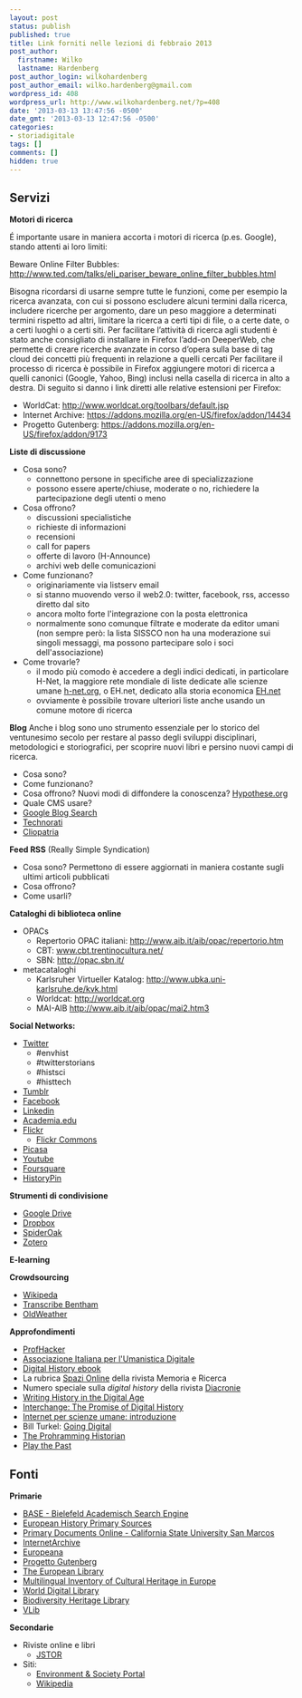 ```yaml
---
layout: post
status: publish
published: true
title: Link forniti nelle lezioni di febbraio 2013
post_author:
  firstname: Wilko
  lastname: Hardenberg
post_author_login: wilkohardenberg
post_author_email: wilko.hardenberg@gmail.com
wordpress_id: 408
wordpress_url: http://www.wilkohardenberg.net/?p=408
date: '2013-03-13 13:47:56 -0500'
date_gmt: '2013-03-13 12:47:56 -0500'
categories:
- storiadigitale
tags: []
comments: []
hidden: true
---
```

<h2 >Servizi</h2 >
<p ><strong >Motori di ricerca</strong ></p >
<p >&Eacute; importante usare in maniera accorta i motori di ricerca (p.es. Google), stando attenti ai loro limiti:</p >
<p >Beware Online Filter Bubbles: <a href="http://www.ted.com/talks/eli_pariser_beware_online_filter_bubbles.html" >http://www.ted.com/talks/eli_pariser_beware_online_filter_bubbles.html</a ></p >
<p >Bisogna ricordarsi di usarne sempre tutte le funzioni, come per esempio la ricerca avanzata, con cui si possono escludere alcuni termini dalla ricerca, includere ricerche per argomento, dare un peso maggiore a determinati termini rispetto ad altri, limitare la ricerca a certi tipi di file, o a certe date, o a certi luoghi o a certi siti. Per facilitare l&rsquo;attivit&agrave; di ricerca agli studenti &egrave; stato anche consigliato di installare in Firefox l&rsquo;add-on DeeperWeb, che permette di creare ricerche avanzate in corso d&rsquo;opera sulla base di tag cloud dei concetti pi&ugrave; frequenti in relazione a quelli cercati Per facilitare il processo di ricerca &egrave; possibile in Firefox aggiungere motori di ricerca a quelli canonici (Google, Yahoo, Bing) inclusi nella casella di ricerca in alto a destra. Di seguito si danno i link diretti alle relative estensioni per Firefox:</p >
<ul >
<li >WorldCat: <a href="http://www.worldcat.org/toolbars/default.jsp" >http://www.worldcat.org/toolbars/default.jsp</a ></li >
<li >Internet Archive: <a href="https://addons.mozilla.org/en-US/firefox/addon/14434" >https://addons.mozilla.org/en-US/firefox/addon/14434</a ></li >
<li >Progetto Gutenberg: <a href="https://addons.mozilla.org/en-US/firefox/addon/9173" >https://addons.mozilla.org/en-US/firefox/addon/9173</a ></li ></ul >
<p ><strong >Liste di discussione</strong ></p >
<ul >
<li >Cosa sono?
<ul >
<li >connettono persone in specifiche aree di specializzazione</li >
<li >possono essere aperte/chiuse, moderate o no, richiedere la partecipazione degli utenti o meno</li ></ul ></li >
<li >Cosa offrono?
<ul >
<li >discussioni specialistiche</li >
<li >richieste di informazioni</li >
<li >recensioni</li >
<li >call for papers</li >
<li >offerte di lavoro (H-Announce)</li >
<li >archivi web delle comunicazioni</li ></ul ></li >
<li >Come funzionano?
<ul >
<li >originariamente via listserv email</li >
<li >si stanno muovendo verso il web2.0: twitter, facebook, rss, accesso diretto dal sito</li >
<li >ancora molto forte l'integrazione con la posta elettronica</li >
<li >normalmente sono comunque filtrate e moderate da editor umani (non sempre per&ograve;: la lista SISSCO non ha una moderazione sui singoli messaggi, ma possono partecipare solo i soci dell'associazione)</li ></ul ></li >
<li >Come trovarle?
<ul >
<li >il modo pi&ugrave; comodo &egrave; accedere a degli indici dedicati, in particolare H-Net, la maggiore rete mondiale di liste dedicate alle scienze umane <a href="http://h-net.org" >h-net.org</a >, o EH.net, dedicato alla storia economica <a href="http://eh.net/lists" >EH.net</a ></li >
<li >ovviamente &egrave; possibile trovare ulteriori liste anche usando un comune motore di ricerca</li ></ul ></li ></ul >
<p ><strong >Blog</strong > Anche i blog sono uno strumento essenziale per lo storico del ventunesimo secolo per restare al passo degli sviluppi disciplinari, metodologici e storiografici, per scoprire nuovi libri e persino nuovi campi di ricerca.</p >
<ul >
<li >Cosa sono?</li >
<li >Come funzionano?</li >
<li >Cosa offrono? Nuovi modi di diffondere la conoscenza? <a href="http://hypothese.org" >Hypothese.org</a ></li >
<li >Quale CMS usare?</li >
<li ><a href="http://www.google.com/blogsearch" >Google Blog Search</a ></li >
<li ><a href="http://technorati.com/" >Technorati</a ></li >
<li ><a href="http://hnn.us/blogs/entries/9665.html" >Cliopatria</a ></li ></ul >
<p ><strong >Feed RSS</strong > (Really Simple Syndication)</p >
<ul >
<li >Cosa sono? Permettono di essere aggiornati in maniera costante sugli ultimi articoli pubblicati</li >
<li >Cosa offrono?</li >
<li >Come usarli?</li ></ul >
<p ><strong >Cataloghi di biblioteca online</strong ></p >
<ul >
<li >OPACs
<ul >
<li >Repertorio OPAC italiani: <a href="http://www.aib.it/aib/opac/repertorio.htm" >http://www.aib.it/aib/opac/repertorio.htm</a ></li >
<li >CBT: <a href="www.cbt.trentinocultura.net/" >www.cbt.trentinocultura.net/</a ></li >
<li >SBN: <a href="http://opac.sbn.it/opacsbn/opac/iccu/base.jsp" >http://opac.sbn.it/</a ></li ></ul ></li >
<li >metacataloghi
<ul >
<li >Karlsruher Virtueller Katalog: <a href="http://www.ubka.uni-karlsruhe.de/kvk.html" >http://www.ubka.uni-karlsruhe.de/kvk.html</a ></li >
<li >Worldcat: <a href="http://worldcat.org" >http://worldcat.org</a ></li >
<li >MAI-AIB <a href="http://www.aib.it/aib/opac/mai2.htm3" >http://www.aib.it/aib/opac/mai2.htm3</a ></li ></ul ></li ></ul >
<p ><strong >Social Networks:</strong ></p >
<ul >
<li ><a href="http://twitter.com" >Twitter</a >
<ul >
<li >#envhist</li >
<li >#twitterstorians</li >
<li >#histsci</li >
<li >#histtech</li ></ul ></li >
<li ><a href="http://tumblr.com" >Tumblr</a ></li >
<li ><a href="http://faceboook.com" >Facebook</a ></li >
<li ><a href="http://linkedin.com" >Linkedin</a ></li >
<li ><a href="http://academia.edu" >Academia.edu</a ></li >
<li ><a href="http://flickr.com" >Flickr</a >
<ul >
<li ><a href="www.flickr.com/commons" >Flickr Commons</a ></li ></ul ></li >
<li ><a href="http://picasa.com" >Picasa</a ></li >
<li ><a href="http://youtube.com" >Youtube</a ></li >
<li ><a href="http://foursquare.com" >Foursquare</a ></li >
<li ><a href="http://www.historypin.com/" >HistoryPin</a ></li ></ul >
<p ><strong >Strumenti di condivisione</strong ></p >
<ul >
<li ><a href="http://drive.google.com" >Google Drive</a ></li >
<li ><a href="http://dropbox.com" >Dropbox</a ></li >
<li ><a href="http://spideroak.com" >SpiderOak</a ></li >
<li ><a href="http://zotero.org" >Zotero</a ></li ></ul >
<p ><strong >E-learning</strong ></p >
<p ><strong >Crowdsourcing</strong ></p >
<ul >
<li ><a href="http://it.wikipedia.org" >Wikipeda</a ></li >
<li ><a href="http://www.transcribe-bentham.da.ulcc.ac.uk/td/Transcribe_Bentham" >Transcribe Bentham</a ></li >
<li ><a href="https://www.zooniverse.org/project/oldweather" >OldWeather</a ></li ></ul >
<p ><strong >Approfondimenti</strong ></p >
<ul >
<li ><a href="https://chronicle.com/blogs/profhacker/" >ProfHacker</a ></li >
<li ><a href="http://www.umanisticadigitale.it/" >Associazione Italiana per l'Umanistica Digitale</a ></li >
<li ><a href="http://chnm.gmu.edu/digitalhistory/" >Digital History ebook</a ></li >
<li >La rubrica <a href="http://www.fondazionecasadioriani.it/modules.php?name=MR&amp;op=showargomento&amp;id=4" >Spazi Online</a > della rivista Memoria e Ricerca</li >
<li >Numero speciale sulla <em >digital history</em > della rivista <a href="http://www.studistorici.com/2012/06/29/sommario-numero-10/" >Diacronie</a ></li >
<li ><a href="http://writinghistory.trincoll.edu/" >Writing History in the Digital Age</a ></li >
<li ><a href="http://www.journalofamericanhistory.org/issues/952/interchange/index.html" >Interchange: The Promise of Digital History</a ></li >
<li ><a href="http://biblio.lett.unitn.it/lezioInternet.html" >Internet per scienze umane: introduzione</a ></li >
<li >Bill Turkel: <a href="http://williamjturkel.net/2011/03/15/going-digital/" >Going Digital</a ></li >
<li ><a href="http://www.programminghistorian.org" >The Prohramming Historian</a ></li >
<li ><a href="http://www.playthepast.org" >Play the Past</a ></li ></ul >
<h2 >Fonti</h2 >
<p ><strong >Primarie</strong ></p >
<ul >
<li ><a href="http://www.base-search.net/" >BASE - Bielefeld Academisch Search Engine</a ></li >
<li ><a href="http://primary-sources.eui.eu/" >European History Primary Sources</a ></li >
<li ><a href="http://library.csusm.edu/subject_guides/history/online_primary.asp" >Primary Documents Online - California State University San Marcos</a ></li >
<li ><a href="http://www.archive.org" >InternetArchive</a ></li >
<li ><a href="http://www.europeana.eu/portal/" >Europeana</a ></li >
<li ><a href="http://www.gutenberg.org" >Progetto Gutenberg</a ></li >
<li ><a href="http://www.theeuropeanlibrary.org/tel4/" >The European Library</a ></li >
<li ><a href="http://www.michael-culture.org/" >Multilingual Inventory of Cultural Heritage in Europe</a ></li >
<li ><a href="http://www.wdl.org/en/" >World Digital Library</a ></li >
<li ><a href="http://www.biodiversitylibrary.org/" >Biodiversity Heritage Library</a ></li >
<li ><a href="http://vlib.iue.it/history/index.html" >VLib</a ></li ></ul >
<p ><strong >Secondarie</strong ></p >
<ul >
<li >Riviste online e libri
<ul >
<li ><a href="http://jstor.org" >JSTOR</a ></li ></ul ></li >
<li >Siti:
<ul >
<li ><a href="http://www.environmentandsociety.org" >Environment &amp; Society Portal</a ></li >
<li ><a href="http://en.wikipedia.org" >Wikipedia</a ></li ></ul ></li ></ul >
<p >
